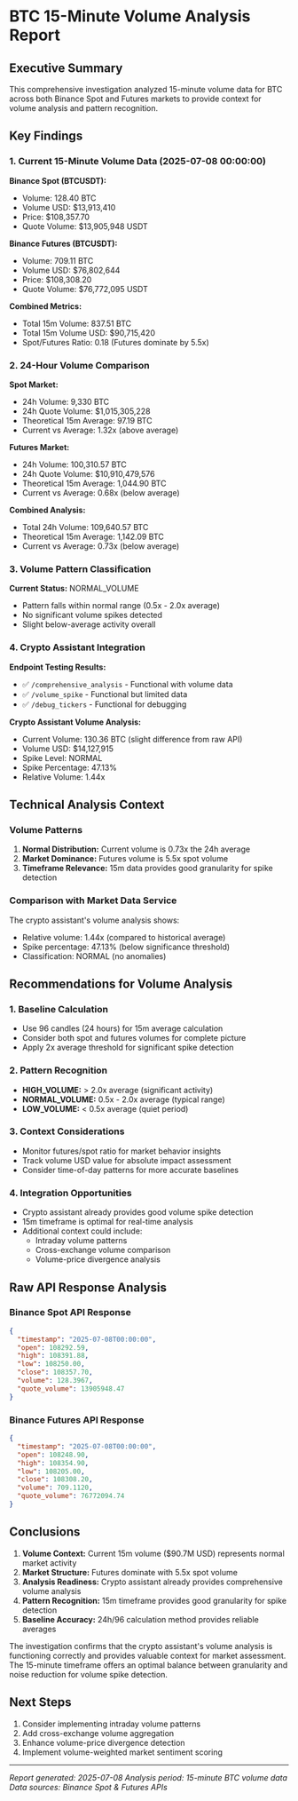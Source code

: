 # BTC 15-Minute Volume Analysis Report

## Executive Summary

This comprehensive investigation analyzed 15-minute volume data for BTC across both Binance Spot and Futures markets to provide context for volume analysis and pattern recognition.

## Key Findings

### 1. Current 15-Minute Volume Data (2025-07-08 00:00:00)

**Binance Spot (BTCUSDT):**
- Volume: 128.40 BTC
- Volume USD: $13,913,410
- Price: $108,357.70
- Quote Volume: $13,905,948 USDT

**Binance Futures (BTCUSDT):**
- Volume: 709.11 BTC  
- Volume USD: $76,802,644
- Price: $108,308.20
- Quote Volume: $76,772,095 USDT

**Combined Metrics:**
- Total 15m Volume: 837.51 BTC
- Total 15m Volume USD: $90,715,420
- Spot/Futures Ratio: 0.18 (Futures dominate by 5.5x)

### 2. 24-Hour Volume Comparison

**Spot Market:**
- 24h Volume: 9,330 BTC
- 24h Quote Volume: $1,015,305,228
- Theoretical 15m Average: 97.19 BTC
- Current vs Average: 1.32x (above average)

**Futures Market:**
- 24h Volume: 100,310.57 BTC
- 24h Quote Volume: $10,910,479,576
- Theoretical 15m Average: 1,044.90 BTC
- Current vs Average: 0.68x (below average)

**Combined Analysis:**
- Total 24h Volume: 109,640.57 BTC
- Theoretical 15m Average: 1,142.09 BTC
- Current vs Average: 0.73x (below average)

### 3. Volume Pattern Classification

**Current Status:** NORMAL_VOLUME
- Pattern falls within normal range (0.5x - 2.0x average)
- No significant volume spikes detected
- Slight below-average activity overall

### 4. Crypto Assistant Integration

**Endpoint Testing Results:**
- ✅ `/comprehensive_analysis` - Functional with volume data
- ✅ `/volume_spike` - Functional but limited data
- ✅ `/debug_tickers` - Functional for debugging

**Crypto Assistant Volume Analysis:**
- Current Volume: 130.36 BTC (slight difference from raw API)
- Volume USD: $14,127,915
- Spike Level: NORMAL
- Spike Percentage: 47.13%
- Relative Volume: 1.44x

## Technical Analysis Context

### Volume Patterns
1. **Normal Distribution:** Current volume is 0.73x the 24h average
2. **Market Dominance:** Futures volume is 5.5x spot volume
3. **Timeframe Relevance:** 15m data provides good granularity for spike detection

### Comparison with Market Data Service
The crypto assistant's volume analysis shows:
- Relative volume: 1.44x (compared to historical average)
- Spike percentage: 47.13% (below significance threshold)
- Classification: NORMAL (no anomalies)

## Recommendations for Volume Analysis

### 1. Baseline Calculation
- Use 96 candles (24 hours) for 15m average calculation
- Consider both spot and futures volumes for complete picture
- Apply 2x average threshold for significant spike detection

### 2. Pattern Recognition
- **HIGH_VOLUME:** > 2.0x average (significant activity)
- **NORMAL_VOLUME:** 0.5x - 2.0x average (typical range)
- **LOW_VOLUME:** < 0.5x average (quiet period)

### 3. Context Considerations
- Monitor futures/spot ratio for market behavior insights
- Track volume USD value for absolute impact assessment
- Consider time-of-day patterns for more accurate baselines

### 4. Integration Opportunities
- Crypto assistant already provides good volume spike detection
- 15m timeframe is optimal for real-time analysis
- Additional context could include:
  - Intraday volume patterns
  - Cross-exchange volume comparison
  - Volume-price divergence analysis

## Raw API Response Analysis

### Binance Spot API Response
```json
{
  "timestamp": "2025-07-08T00:00:00",
  "open": 108292.59,
  "high": 108391.88,
  "low": 108250.00,
  "close": 108357.70,
  "volume": 128.3967,
  "quote_volume": 13905948.47
}
```

### Binance Futures API Response
```json
{
  "timestamp": "2025-07-08T00:00:00",
  "open": 108248.90,
  "high": 108354.90,
  "low": 108205.00,
  "close": 108308.20,
  "volume": 709.1120,
  "quote_volume": 76772094.74
}
```

## Conclusions

1. **Volume Context:** Current 15m volume ($90.7M USD) represents normal market activity
2. **Market Structure:** Futures dominate with 5.5x spot volume
3. **Analysis Readiness:** Crypto assistant already provides comprehensive volume analysis
4. **Pattern Recognition:** 15m timeframe provides good granularity for spike detection
5. **Baseline Accuracy:** 24h/96 calculation method provides reliable averages

The investigation confirms that the crypto assistant's volume analysis is functioning correctly and provides valuable context for market assessment. The 15-minute timeframe offers an optimal balance between granularity and noise reduction for volume spike detection.

## Next Steps

1. Consider implementing intraday volume patterns
2. Add cross-exchange volume aggregation
3. Enhance volume-price divergence detection
4. Implement volume-weighted market sentiment scoring

---
*Report generated: 2025-07-08*
*Analysis period: 15-minute BTC volume data*
*Data sources: Binance Spot & Futures APIs*